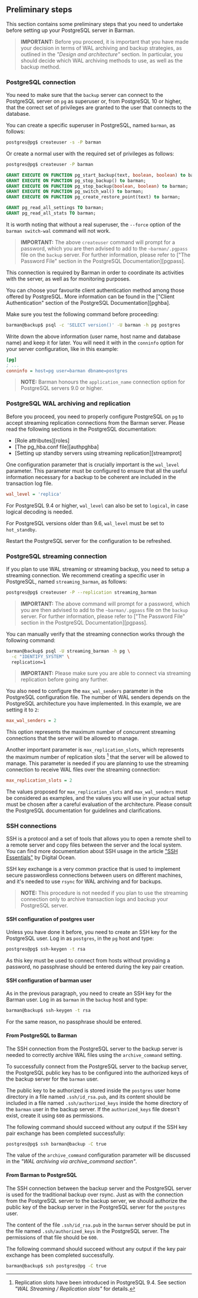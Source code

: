 ## Preliminary steps

This section contains some preliminary steps that you need to
undertake before setting up your PostgreSQL server in Barman.

> **IMPORTANT:**
> Before you proceed, it is important that you have made your decision
> in terms of WAL archiving and backup strategies, as outlined in the
> _"Design and architecture"_ section. In particular, you should
> decide which WAL archiving methods to use, as well as the backup
> method.

### PostgreSQL connection

You need to make sure that the `backup` server can connect to
the PostgreSQL server on `pg` as superuser or, from PostgreSQL 10 or higher,
that the correct set of privileges are granted to the user that connects to
the database.

You can create a specific superuser in PostgreSQL, named `barman`, as follows:

``` bash
postgres@pg$ createuser -s -P barman
```

Or create a normal user with the required set of privileges as follows:

``` bash
postgres@pg$ createuser -P barman
```

``` sql
GRANT EXECUTE ON FUNCTION pg_start_backup(text, boolean, boolean) to barman;
GRANT EXECUTE ON FUNCTION pg_stop_backup() to barman;
GRANT EXECUTE ON FUNCTION pg_stop_backup(boolean, boolean) to barman;
GRANT EXECUTE ON FUNCTION pg_switch_wal() to barman;
GRANT EXECUTE ON FUNCTION pg_create_restore_point(text) to barman;

GRANT pg_read_all_settings TO barman;
GRANT pg_read_all_stats TO barman;
```

It is worth noting that without a real superuser, the `--force` option
of the `barman switch-wal` command will not work.

> **IMPORTANT:** The above `createuser` command will prompt for a password,
> which you are then advised to add to the `~barman/.pgpass` file
> on the `backup` server. For further information, please refer to
> ["The Password File" section in the PostgreSQL Documentation][pgpass].

This connection is required by Barman in order to coordinate its
activities with the server, as well as for monitoring purposes.

You can choose your favourite client authentication method among those
offered by PostgreSQL. More information can be found in the
["Client Authentication" section of the PostgreSQL Documentation][pghba].

Make sure you test the following command before proceeding:

``` bash
barman@backup$ psql -c 'SELECT version()' -U barman -h pg postgres
```

Write down the above information (user name, host name and database
name) and keep it for later.  You will need it with in the `conninfo`
option for your server configuration, like in this example:

``` ini
[pg]
; ...
conninfo = host=pg user=barman dbname=postgres
```

> **NOTE:** Barman honours the `application_name` connection option
> for PostgreSQL servers 9.0 or higher.


### PostgreSQL WAL archiving and replication

Before you proceed, you need to properly configure PostgreSQL on `pg`
to accept streaming replication connections from the Barman
server. Please read the following sections in the PostgreSQL
documentation:

- [Role attributes][roles]
- [The pg_hba.conf file][authpghba]
- [Setting up standby servers using streaming replication][streamprot]


One configuration parameter that is crucially important is the
`wal_level` parameter. This parameter must be configured to ensure
that all the useful information necessary for a backup to be coherent
are included in the transaction log file.

``` ini
wal_level = 'replica'
```

For PostgreSQL 9.4 or higher, `wal_level` can also be set to `logical`,
in case logical decoding is needed.

For PostgreSQL versions older than 9.6, `wal_level` must be set to
`hot_standby`.

Restart the PostgreSQL server for the configuration to be refreshed.


### PostgreSQL streaming connection

If you plan to use WAL streaming or streaming backup, you need to
setup a streaming connection. We recommend creating a specific user in
PostgreSQL, named `streaming_barman`, as follows:

``` bash
postgres@pg$ createuser -P --replication streaming_barman
```

> **IMPORTANT:** The above command will prompt for a password,
> which you are then advised to add to the `~barman/.pgpass` file
> on the `backup` server. For further information, please refer to
> ["The Password File" section in the PostgreSQL Documentation][pgpass].

You can manually verify that the streaming connection works through
the following command:

``` bash
barman@backup$ psql -U streaming_barman -h pg \
  -c "IDENTIFY_SYSTEM" \
  replication=1
```

> **IMPORTANT:**
> Please make sure you are able to connect via streaming replication
> before going any further.

You also need to configure the `max_wal_senders` parameter in the
PostgreSQL configuration file. The number of WAL senders depends
on the PostgreSQL architecture you have implemented.
In this example, we are setting it to `2`:

``` ini
max_wal_senders = 2
```

This option represents the maximum number of concurrent streaming
connections that the server will be allowed to manage.

Another important parameter is `max_replication_slots`, which
represents the maximum number of replication slots [^replslot94]
that the server will be allowed to manage.
This parameter is needed if you are planning to
use the streaming connection to receive WAL files over the streaming
connection:

``` ini
max_replication_slots = 2
```

  [^replslot94]: Replication slots have been introduced in PostgreSQL 9.4.
                 See section _"WAL Streaming / Replication slots"_ for
                 details.

The values proposed for `max_replication_slots` and `max_wal_senders`
must be considered as examples, and the values you will use in your
actual setup must be chosen after a careful evaluation of the
architecture. Please consult the PostgreSQL documentation for
guidelines and clarifications.


### SSH connections

SSH is a protocol and a set of tools that allows you to open a remote
shell to a remote server and copy files between the server and the local
system. You can find more documentation about SSH usage in the article
["SSH Essentials"][ssh_essentials] by Digital Ocean.

SSH key exchange is a very common practice that is used to implement
secure passwordless connections between users on different machines,
and it's needed to use `rsync` for WAL archiving and for backups.

> **NOTE:**
> This procedure is not needed if you plan to use the streaming
> connection only to archive transaction logs and backup your PostgreSQL
> server.

[ssh_essentials]: https://www.digitalocean.com/community/tutorials/ssh-essentials-working-with-ssh-servers-clients-and-keys

#### SSH configuration of postgres user

Unless you have done it before, you need to create an SSH key for the
PostgreSQL user. Log in as `postgres`, in the `pg` host and type:

``` bash
postgres@pg$ ssh-keygen -t rsa
```

As this key must be used to connect from hosts without providing a
password, no passphrase should be entered during the key pair
creation.


#### SSH configuration of barman user

As in the previous paragraph, you need to create an SSH key for the
Barman user. Log in as `barman` in the `backup` host and type:

``` bash
barman@backup$ ssh-keygen -t rsa
```

For the same reason, no passphrase should be entered.

#### From PostgreSQL to Barman

The SSH connection from the PostgreSQL server to the backup server is
needed to correctly archive WAL files using the `archive_command`
setting.

To successfully connect from the PostgreSQL server to the backup
server, the PostgreSQL public key has to be configured into the
authorized keys of the backup server for the `barman` user.

The public key to be authorized is stored inside the `postgres` user
home directory in a file named `.ssh/id_rsa.pub`, and its content
should be included in a file named `.ssh/authorized_keys` inside the
home directory of the `barman` user in the backup server. If the
`authorized_keys` file doesn't exist, create it using `600` as
permissions.

The following command should succeed without any output if the SSH key
pair exchange has been completed successfully:

``` bash
postgres@pg$ ssh barman@backup -C true
```

The value of the `archive_command` configuration parameter will be
discussed in the _"WAL archiving via archive_command section"_.


#### From Barman to PostgreSQL

The SSH connection between the backup server and the PostgreSQL server
is used for the traditional backup over rsync. Just as with the
connection from the PostgreSQL server to the backup server, we should
authorize the public key of the backup server in the PostgreSQL server
for the `postgres` user.

The content of the file `.ssh/id_rsa.pub` in the `barman` server should
be put in the file named `.ssh/authorized_keys` in the PostgreSQL
server. The permissions of that file should be `600`.

The following command should succeed without any output if the key
pair exchange has been completed successfully.

``` bash
barman@backup$ ssh postgres@pg -C true
```
